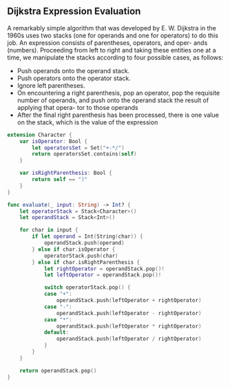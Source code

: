 ## Dijkstra Expression Evaluation

A remarkably simple algorithm that was developed by E. W. Dijkstra in the 1960s uses two stacks (one for operands and one for operators) to do this job. An expression consists of parentheses, operators, and oper- ands (numbers). Proceeding from left to right and taking these entities one at a time, we manipulate the stacks according to four possible cases, as follows:

* Push operands onto the operand stack.
* Push operators onto the operator stack.
* Ignore left parentheses.
* On encountering a right parenthesis, pop an operator, pop the requisite number
of operands, and push onto the operand stack the result of applying that opera-
tor to those operands
* After the final right parenthesis has been processed, there is one value on the stack, which is the value of the expression

```swift
extension Character {
    var isOperator: Bool {
        let operatorsSet = Set("+-*/")
        return operatorsSet.contains(self)
    }

    var isRightParenthesis: Bool {
        return self == ")"
    }
}

func evaluate(_ input: String) -> Int? {
    let operatorStack = Stack<Character>()
    let operandStack = Stack<Int>()

    for char in input {
        if let operand = Int(String(char)) {
            operandStack.push(operand)
        } else if char.isOperator {
            operatorStack.push(char)
        } else if char.isRightParenthesis {
            let rightOperator = operandStack.pop()!
            let leftOperator = operandStack.pop()!

            switch operatorStack.pop() {
            case "+":
                operandStack.push(leftOperator + rightOperator)
            case "-":
                operandStack.push(leftOperator - rightOperator)
            case "*":
                operandStack.push(leftOperator * rightOperator)
            default:
                operandStack.push(leftOperator / rightOperator)
            }
        }
    }

    return operandStack.pop()
}
```
